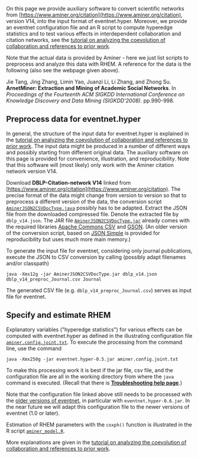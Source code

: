 On this page we provide auxiliary software to convert scientific networks from [https://www.aminer.org/citation](https://www.aminer.org/citation), version V14, into the input format of eventnet.hyper. Moreover, we provide an eventnet configuration file and an R script to compute hyperedge statistics and to test various effects in interdependent collaboration and citation networks, see the [tutorial on analyzing the coevolution of collaboration and references to prior work](https://github.com/juergenlerner/eventnet/wiki/Coevolution-of-collaboration-and-references-to-prior-work-(tutorial)). 

Note that the actual data is provided by Aminer - here we just list scripts to preprocess and analyze this data with RHEM. A reference for the data is the following (also see the webpage given above).

Jie Tang, Jing Zhang, Limin Yao, Juanzi Li, Li Zhang, and Zhong Su. **ArnetMiner: Extraction and Mining of Academic Social Networks**. In _Proceedings of the Fourteenth ACM SIGKDD International Conference on Knowledge Discovery and Data Mining (SIGKDD'2008)_. pp.990-998.

## Preprocess data for eventnet.hyper

In general, the structure of the input data for eventnet.hyper is explained in the [tutorial on analyzing the coevolution of collaboration and references to prior work](https://github.com/juergenlerner/eventnet/wiki/Coevolution-of-collaboration-and-references-to-prior-work-(tutorial)). The input data might be produced in a number of different ways and possibly starting from different original data. The auxiliary software on this page is provided for convenience, illustration, and reproducibility. Note that this software will (most likely) only work with the Aminer citation network version V14.

Download **DBLP-Citation-network V14** linked from [https://www.aminer.org/citation](https://www.aminer.org/citation). The precise format of the data might change from version to version so that to preprocess a different version of the data, the conversion script [`AminerJSON2CSVDocType.java`](https://github.com/juergenlerner/eventnet/raw/master/data/scientific_networks/aminer_2023/AminerJSON2CSVDocType.java) possibly has to be adapted. Extract the JSON file from the downloaded compressed file. Denote the extracted file by `dblp_v14.json`. The JAR file [`AminerJSON2CSVDocType.jar`](https://github.com/juergenlerner/eventnet/raw/master/data/scientific_networks/aminer_2023/AminerJSON2CSVDocType.jar) already comes with the required libraries [Apache Commons CSV](https://commons.apache.org/proper/commons-csv/) and [GSON](https://github.com/google/gson). (An older version of the conversion script, based on [JSON Simple](https://code.google.com/archive/p/json-simple/) is provided for reproducibility but uses much more main memory.)

To generate the input file for eventnet, considering only journal publications, execute the JSON to CSV conversion by calling (possibly adapt filenames and/or classpath)
```
java -Xmx12g -jar AminerJSON2CSVDocType.jar dblp_v14.json dblp_v14_preproc_Journal.csv Journal
```
The generated CSV file (e.g. `dblp_v14_preproc_Journal.csv`) serves as input file for eventnet.

## Specify and estimate RHEM

Explanatory variables ("hyperedge statistics") for various effects can be computed with eventnet.hyper as defined in the illustrating configuration file [`aminer.config.joint.txt`](https://github.com/juergenlerner/eventnet/raw/master/data/scientific_networks/aminer_2023/aminer.config.joint.txt). To execute the processing from the command line, use the command
```
java -Xmx250g -jar eventnet.hyper-0.5.jar aminer.config.joint.txt
```
To make this processing work it is best if the jar file, csv file, and the configuration file are all in the working directory from where the `java` command is executed. (Recall that there is [**Troubleshooting help page**](https://github.com/juergenlerner/eventnet/wiki/Troubleshooting-(help)).)

Note that the configuration file linked above still needs to be processed with the [older versions of eventnet](https://github.com/juergenlerner/eventnet/tree/master/jars/old_versions-0.x), in particular with `eventnet.hyper-0.6.jar`. In the near future we will adapt this configuration file to the newer versions of eventnet (1.0 or later).

Estimation of RHEM parameters with the `coxph()` function is illustrated in the R script [`aminer_model.R`](https://github.com/juergenlerner/eventnet/raw/master/data/scientific_networks/aminer_2023/aminer_model.R).

More explanations are given in the [tutorial on analyzing the coevolution of collaboration and references to prior work](https://github.com/juergenlerner/eventnet/wiki/Coevolution-of-collaboration-and-references-to-prior-work-(tutorial)).
